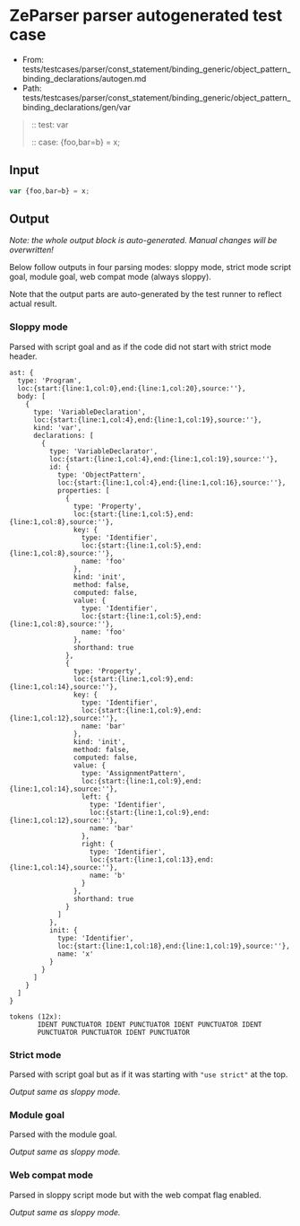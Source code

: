 # ZeParser parser autogenerated test case

- From: tests/testcases/parser/const_statement/binding_generic/object_pattern_binding_declarations/autogen.md
- Path: tests/testcases/parser/const_statement/binding_generic/object_pattern_binding_declarations/gen/var

> :: test: var
>
> :: case: {foo,bar=b} = x;

## Input


`````js
var {foo,bar=b} = x;
`````

## Output

_Note: the whole output block is auto-generated. Manual changes will be overwritten!_

Below follow outputs in four parsing modes: sloppy mode, strict mode script goal, module goal, web compat mode (always sloppy).

Note that the output parts are auto-generated by the test runner to reflect actual result.

### Sloppy mode

Parsed with script goal and as if the code did not start with strict mode header.

`````
ast: {
  type: 'Program',
  loc:{start:{line:1,col:0},end:{line:1,col:20},source:''},
  body: [
    {
      type: 'VariableDeclaration',
      loc:{start:{line:1,col:4},end:{line:1,col:19},source:''},
      kind: 'var',
      declarations: [
        {
          type: 'VariableDeclarator',
          loc:{start:{line:1,col:4},end:{line:1,col:19},source:''},
          id: {
            type: 'ObjectPattern',
            loc:{start:{line:1,col:4},end:{line:1,col:16},source:''},
            properties: [
              {
                type: 'Property',
                loc:{start:{line:1,col:5},end:{line:1,col:8},source:''},
                key: {
                  type: 'Identifier',
                  loc:{start:{line:1,col:5},end:{line:1,col:8},source:''},
                  name: 'foo'
                },
                kind: 'init',
                method: false,
                computed: false,
                value: {
                  type: 'Identifier',
                  loc:{start:{line:1,col:5},end:{line:1,col:8},source:''},
                  name: 'foo'
                },
                shorthand: true
              },
              {
                type: 'Property',
                loc:{start:{line:1,col:9},end:{line:1,col:14},source:''},
                key: {
                  type: 'Identifier',
                  loc:{start:{line:1,col:9},end:{line:1,col:12},source:''},
                  name: 'bar'
                },
                kind: 'init',
                method: false,
                computed: false,
                value: {
                  type: 'AssignmentPattern',
                  loc:{start:{line:1,col:9},end:{line:1,col:14},source:''},
                  left: {
                    type: 'Identifier',
                    loc:{start:{line:1,col:9},end:{line:1,col:12},source:''},
                    name: 'bar'
                  },
                  right: {
                    type: 'Identifier',
                    loc:{start:{line:1,col:13},end:{line:1,col:14},source:''},
                    name: 'b'
                  }
                },
                shorthand: true
              }
            ]
          },
          init: {
            type: 'Identifier',
            loc:{start:{line:1,col:18},end:{line:1,col:19},source:''},
            name: 'x'
          }
        }
      ]
    }
  ]
}

tokens (12x):
       IDENT PUNCTUATOR IDENT PUNCTUATOR IDENT PUNCTUATOR IDENT
       PUNCTUATOR PUNCTUATOR IDENT PUNCTUATOR
`````

### Strict mode

Parsed with script goal but as if it was starting with `"use strict"` at the top.

_Output same as sloppy mode._

### Module goal

Parsed with the module goal.

_Output same as sloppy mode._

### Web compat mode

Parsed in sloppy script mode but with the web compat flag enabled.

_Output same as sloppy mode._
